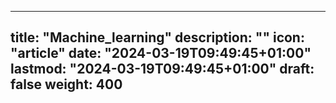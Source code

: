 ---

title: "Machine_learning"
description: ""
icon: "article"
date: "2024-03-19T09:49:45+01:00"
lastmod: "2024-03-19T09:49:45+01:00"
draft: false
weight: 400
---